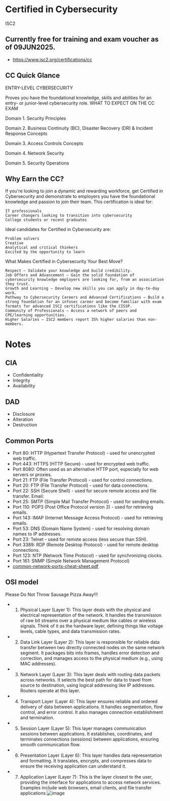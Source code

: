 # Certified in Cybersecurity
ISC2

## Currently free for training and exam voucher as of 09JUN2025.
- https://www.isc2.org/certifications/cc


## CC Quick Glance
ENTRY-LEVEL CYBERSECURITY

Proves you have the foundational knowledge, skills and abilities for an entry- or junior-level cybersecurity role.
WHAT TO EXPECT ON THE CC EXAM

Domain 1. Security Principles

Domain 2. Business Continuity (BC), Disaster Recovery (DR) & Incident Response Concepts

Domain 3. Access Controls Concepts

Domain 4. Network Security

Domain 5. Security Operations

## Why Earn the CC?

If you're looking to join a dynamic and rewarding workforce, get Certified in Cybersecurity and demonstrate to employers you have the foundational knowledge and passion to join their team. This certification is ideal for:

    IT professionals
    Career changers looking to transition into cybersecurity
    College students or recent graduates

Ideal candidates for Certified in Cybersecurity are:

    Problem solvers
    Creative
    Analytical and critical thinkers
    Excited by the opportunity to learn

What Makes Certified in Cybersecurity Your Best Move?

    Respect – Validate your knowledge and build credibility.
    Job Offers and Advancement – Gain the solid foundation of cybersecurity knowledge employers are looking for, from an association they trust.
    Growth and Learning – Develop new skills you can apply in day-to-day work.
    Pathway to Cybersecurity Careers and Advanced Certifications – Build a strong foundation for an infosec career and become familiar with exam formats for advanced ISC2 certifications like the CISSP.
    Community of Professionals – Access a network of peers and CPE/learning opportunities.
    Higher Salaries – ISC2 members report 35% higher salaries than non-members.

# Notes
## CIA
- Confidentiality
- Integrity
- Availability

## DAD
- Disclosure
- Alteration
- Destruction

## Common Ports
- Port 80: HTTP (Hypertext Transfer Protocol) - used for unencrypted web traffic. 
- Port 443: HTTPS (HTTP Secure) - used for encrypted web traffic. 
- Port 8080: Often used as an alternative HTTP port, especially for web servers or proxies. 
- Port 21: FTP (File Transfer Protocol) - used for control connections. 
- Port 20: FTP (File Transfer Protocol) - used for data connections. 
- Port 22: SSH (Secure Shell) - used for secure remote access and file transfer. 
Email:
- Port 25: SMTP (Simple Mail Transfer Protocol) - used for sending emails. 
- Port 110: POP3 (Post Office Protocol version 3) - used for retrieving emails. 
- Port 143: IMAP (Internet Message Access Protocol) - used for retrieving emails. 
- Port 53: DNS (Domain Name System) - used for resolving domain names to IP addresses. 
- Port 23: Telnet - used for remote access (less secure than SSH). 
- Port 3389: RDP (Remote Desktop Protocol) - used for remote desktop connections. 
- Port 123: NTP (Network Time Protocol) - used for synchronizing clocks. 
- Port 161: SNMP (Simple Network Management Protocol)
- [common-network-ports-cheat-sheet.pdf](https://github.com/user-attachments/files/20958273/common-network-ports-cheat-sheet.pdf)


## OSI model
Please Do Not Throw Sausage Pizza Away!!!

- 1. Physical Layer (Layer 1): This layer deals with the physical and electrical representation of the network. It handles the transmission of raw bit streams over a physical medium like cables or wireless signals. Think of it as the hardware layer, defining things like voltage levels, cable types, and data transmission rates. 
- 2. Data Link Layer (Layer 2): This layer is responsible for reliable data transfer between two directly connected nodes on the same network segment. It packages bits into frames, handles error detection and correction, and manages access to the physical medium (e.g., using MAC addresses). 
- 3. Network Layer (Layer 3): This layer deals with routing data packets across networks. It selects the best path for data to travel from source to destination, using logical addressing like IP addresses. Routers operate at this layer. 
- 4. Transport Layer (Layer 4): This layer ensures reliable and ordered delivery of data between applications. It handles segmentation, flow control, and error control. It also manages connection establishment and termination. 
- 5. Session Layer (Layer 5): This layer manages communication sessions between applications. It establishes, coordinates, and terminates connections (sessions) between applications, ensuring smooth communication flow. 
- 6. Presentation Layer (Layer 6): This layer handles data representation and formatting. It translates, encrypts, and compresses data to ensure the receiving application can understand it. 
- 7. Application Layer (Layer 7): This is the layer closest to the user, providing the interface for applications to access network services. Examples include web browsers, email clients, and file transfer applications
![image](https://github.com/user-attachments/assets/9fee1ed9-39ec-4f6b-a73a-31a5ac504cc1)
